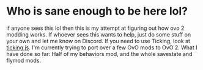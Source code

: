 # Who is sane enough to be here lol?

if anyone sees this lol then this is my attempt at figuring out how ovo 2 modding works. If whoever sees this wants to help, just do some stuff on your own and let me know on Discord. If you need to use Ticking, look at [ticking.js](https://github.com/OvOPlant/ovo-2-modding-testing/blob/main/ticking.js). I'm currently trying to port over a few OvO mods to OvO 2. What I have done so far: Half of my behaviors mod, and the whole savestate and flymod mods.
